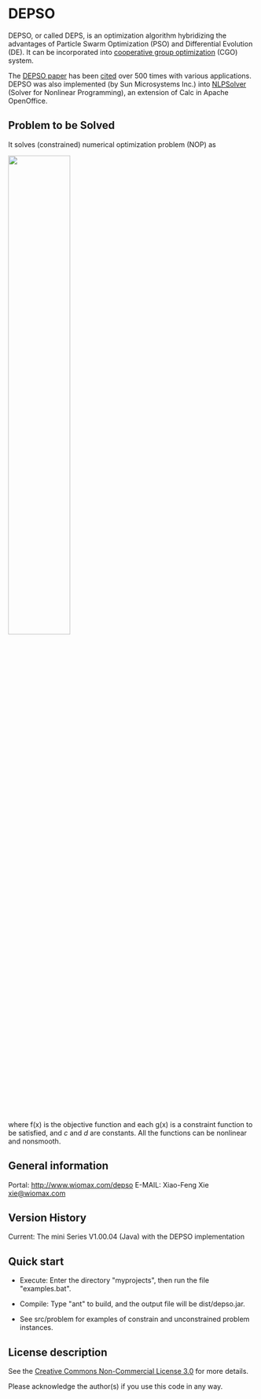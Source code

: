 DEPSO
========

DEPSO, or called DEPS, is an optimization algorithm hybridizing the advantages of Particle Swarm Optimization (PSO) and Differential Evolution (DE). It can be incorporated into [cooperative group optimization](http://www.wiomax.com/optimization) (CGO) system.

The [DEPSO paper](http://www.wiomax.com/team/xie/paper/SMCC03.pdf) has been [cited](https://scholar.google.com/scholar?&q=%22DEPSO%3A+hybrid+particle+swarm+with+differential+evolution+operator%22) over 500 times with various applications. DEPSO was also implemented (by Sun Microsystems Inc.) into [NLPSolver](https://wiki.openoffice.org/wiki/NLPSolver) (Solver for Nonlinear Programming), an extension of Calc in Apache OpenOffice.

Problem to be Solved
--------------------
It solves (constrained) numerical optimization problem (NOP) as

<img src="image/nop.png" width="50%" />

where f(x) is the objective function and each g(x) is a constraint function to be satisfied, and _c_ and _d_ are constants. All the functions can be nonlinear and nonsmooth.

General information
-------------------

Portal: http://www.wiomax.com/depso
E-MAIL: Xiao-Feng Xie <xie@wiomax.com>

Version History
-------------------

Current: The mini Series V1.00.04 (Java) with the DEPSO implementation

Quick start
-----------

- Execute: Enter the directory "myprojects", then run the file "examples.bat".

- Compile: Type "ant" to build, and the output file will be dist/depso.jar. 

- See src/problem for examples of constrain and unconstrained problem instances.

License description
-------------------

See the [Creative Commons Non-Commercial License 3.0](https://creativecommons.org/licenses/by-nc/3.0/us/) for more details.

Please acknowledge the author(s) if you use this code in any way.

